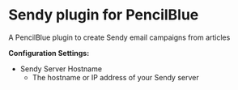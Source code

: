 # Sendy plugin for PencilBlue
A PencilBlue plugin to create Sendy email campaigns from articles

**Configuration Settings:**
- Sendy Server Hostname
  - The hostname or IP address of your Sendy server
